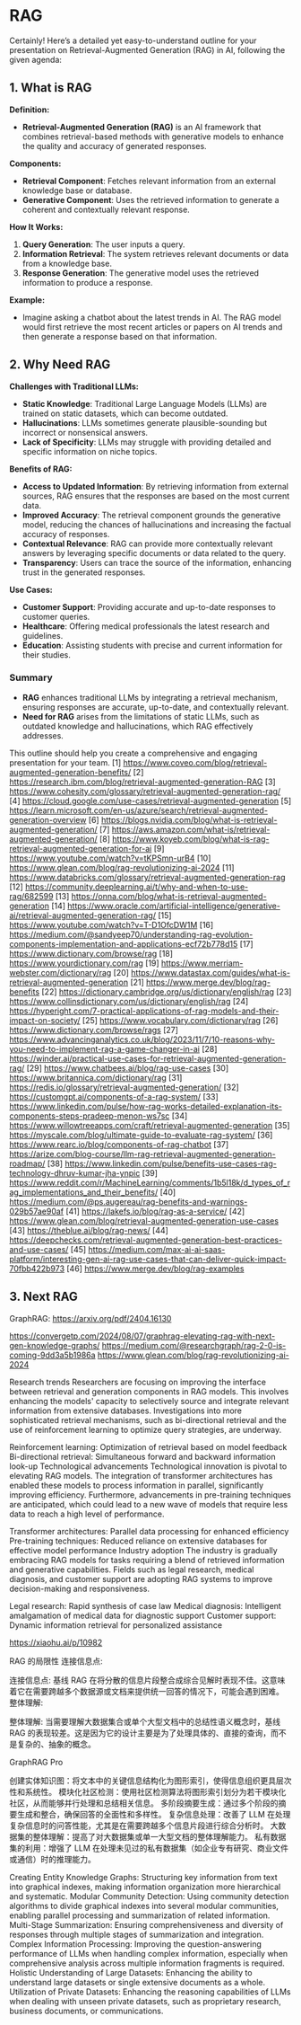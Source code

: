 # RAG

Certainly! Here’s a detailed yet easy-to-understand outline for your presentation on Retrieval-Augmented Generation (RAG) in AI, following the given agenda:

## 1. What is RAG

**Definition:**
- **Retrieval-Augmented Generation (RAG)** is an AI framework that combines retrieval-based methods with generative models to enhance the quality and accuracy of generated responses.

**Components:**
- **Retrieval Component**: Fetches relevant information from an external knowledge base or database.
- **Generative Component**: Uses the retrieved information to generate a coherent and contextually relevant response.

**How It Works:**
1. **Query Generation**: The user inputs a query.
2. **Information Retrieval**: The system retrieves relevant documents or data from a knowledge base.
3. **Response Generation**: The generative model uses the retrieved information to produce a response.

**Example:**
- Imagine asking a chatbot about the latest trends in AI. The RAG model would first retrieve the most recent articles or papers on AI trends and then generate a response based on that information.

## 2. Why Need RAG

**Challenges with Traditional LLMs:**
- **Static Knowledge**: Traditional Large Language Models (LLMs) are trained on static datasets, which can become outdated.
- **Hallucinations**: LLMs sometimes generate plausible-sounding but incorrect or nonsensical answers.
- **Lack of Specificity**: LLMs may struggle with providing detailed and specific information on niche topics.

**Benefits of RAG:**
- **Access to Updated Information**: By retrieving information from external sources, RAG ensures that the responses are based on the most current data.
- **Improved Accuracy**: The retrieval component grounds the generative model, reducing the chances of hallucinations and increasing the factual accuracy of responses.
- **Contextual Relevance**: RAG can provide more contextually relevant answers by leveraging specific documents or data related to the query.
- **Transparency**: Users can trace the source of the information, enhancing trust in the generated responses.

**Use Cases:**
- **Customer Support**: Providing accurate and up-to-date responses to customer queries.
- **Healthcare**: Offering medical professionals the latest research and guidelines.
- **Education**: Assisting students with precise and current information for their studies.

### Summary
- **RAG** enhances traditional LLMs by integrating a retrieval mechanism, ensuring responses are accurate, up-to-date, and contextually relevant.
- **Need for RAG** arises from the limitations of static LLMs, such as outdated knowledge and hallucinations, which RAG effectively addresses.

This outline should help you create a comprehensive and engaging presentation for your team.
[1] https://www.coveo.com/blog/retrieval-augmented-generation-benefits/
[2] https://research.ibm.com/blog/retrieval-augmented-generation-RAG
[3] https://www.cohesity.com/glossary/retrieval-augmented-generation-rag/
[4] https://cloud.google.com/use-cases/retrieval-augmented-generation
[5] https://learn.microsoft.com/en-us/azure/search/retrieval-augmented-generation-overview
[6] https://blogs.nvidia.com/blog/what-is-retrieval-augmented-generation/
[7] https://aws.amazon.com/what-is/retrieval-augmented-generation/
[8] https://www.koyeb.com/blog/what-is-rag-retrieval-augmented-generation-for-ai
[9] https://www.youtube.com/watch?v=tKPSmn-urB4
[10] https://www.glean.com/blog/rag-revolutionizing-ai-2024
[11] https://www.databricks.com/glossary/retrieval-augmented-generation-rag
[12] https://community.deeplearning.ai/t/why-and-when-to-use-rag/682599
[13] https://onna.com/blog/what-is-retrieval-augmented-generation
[14] https://www.oracle.com/artificial-intelligence/generative-ai/retrieval-augmented-generation-rag/
[15] https://www.youtube.com/watch?v=T-D1OfcDW1M
[16] https://medium.com/@sandyeep70/understanding-rag-evolution-components-implementation-and-applications-ecf72b778d15
[17] https://www.dictionary.com/browse/rag
[18] https://www.yourdictionary.com/rag
[19] https://www.merriam-webster.com/dictionary/rag
[20] https://www.datastax.com/guides/what-is-retrieval-augmented-generation
[21] https://www.merge.dev/blog/rag-benefits
[22] https://dictionary.cambridge.org/us/dictionary/english/rag
[23] https://www.collinsdictionary.com/us/dictionary/english/rag
[24] https://hyperight.com/7-practical-applications-of-rag-models-and-their-impact-on-society/
[25] https://www.vocabulary.com/dictionary/rag
[26] https://www.dictionary.com/browse/rags
[27] https://www.advancinganalytics.co.uk/blog/2023/11/7/10-reasons-why-you-need-to-implement-rag-a-game-changer-in-ai
[28] https://winder.ai/practical-use-cases-for-retrieval-augmented-generation-rag/
[29] https://www.chatbees.ai/blog/rag-use-cases
[30] https://www.britannica.com/dictionary/rag
[31] https://redis.io/glossary/retrieval-augmented-generation/
[32] https://customgpt.ai/components-of-a-rag-system/
[33] https://www.linkedin.com/pulse/how-rag-works-detailed-explanation-its-components-steps-pradeep-menon-ws7sc
[34] https://www.willowtreeapps.com/craft/retrieval-augmented-generation
[35] https://myscale.com/blog/ultimate-guide-to-evaluate-rag-system/
[36] https://www.rearc.io/blog/components-of-rag-chatbot
[37] https://arize.com/blog-course/llm-rag-retrieval-augmented-generation-roadmap/
[38] https://www.linkedin.com/pulse/benefits-use-cases-rag-technology-dhruv-kumar-jha-ynpic
[39] https://www.reddit.com/r/MachineLearning/comments/1b5l18k/d_types_of_rag_implementations_and_their_benefits/
[40] https://medium.com/@ps.augereau/rag-benefits-and-warnings-029b57ae90af
[41] https://lakefs.io/blog/rag-as-a-service/
[42] https://www.glean.com/blog/retrieval-augmented-generation-use-cases
[43] https://theblue.ai/blog/rag-news/
[44] https://deepchecks.com/retrieval-augmented-generation-best-practices-and-use-cases/
[45] https://medium.com/max-ai-ai-saas-platform/interesting-gen-ai-rag-use-cases-that-can-deliver-quick-impact-70fbb422b973
[46] https://www.merge.dev/blog/rag-examples

## 3. Next RAG

GraphRAG: https://arxiv.org/pdf/2404.16130

https://convergetp.com/2024/08/07/graphrag-elevating-rag-with-next-gen-knowledge-graphs/
https://medium.com/@researchgraph/rag-2-0-is-coming-9dd3a5b1986a
https://www.glean.com/blog/rag-revolutionizing-ai-2024

Research trends
Researchers are focusing on improving the interface between retrieval and generation components in RAG models. This involves enhancing the models' capacity to selectively source and integrate relevant information from extensive databases. Investigations into more sophisticated retrieval mechanisms, such as bi-directional retrieval and the use of reinforcement learning to optimize query strategies, are underway.

Reinforcement learning: Optimization of retrieval based on model feedback
Bi-directional retrieval: Simultaneous forward and backward information look-up
Technological advancements
Technological innovation is pivotal to elevating RAG models. The integration of transformer architectures has enabled these models to process information in parallel, significantly improving efficiency. Furthermore, advancements in pre-training techniques are anticipated, which could lead to a new wave of models that require less data to reach a high level of performance.

Transformer architectures: Parallel data processing for enhanced efficiency
Pre-training techniques: Reduced reliance on extensive databases for effective model performance
Industry adoption
The industry is gradually embracing RAG models for tasks requiring a blend of retrieved information and generative capabilities. Fields such as legal research, medical diagnosis, and customer support are adopting RAG systems to improve decision-making and responsiveness.

Legal research: Rapid synthesis of case law
Medical diagnosis: Intelligent amalgamation of medical data for diagnostic support
Customer support: Dynamic information retrieval for personalized assistance

https://xiaohu.ai/p/10982

RAG 的局限性
连接信息点:

连接信息点: 基线 RAG 在将分散的信息片段整合成综合见解时表现不佳。这意味着它在需要跨越多个数据源或文档来提供统一回答的情况下，可能会遇到困难。
整体理解:

整体理解: 当需要理解大数据集合或单个大型文档中的总结性语义概念时，基线 RAG 的表现较差。这是因为它的设计主要是为了处理具体的、直接的查询，而不是复杂的、抽象的概念。

GraphRAG Pro

创建实体知识图：将文本中的关键信息结构化为图形索引，使得信息组织更具层次性和系统性。
模块化社区检测：使用社区检测算法将图形索引划分为若干模块化社区，从而能够并行处理和总结相关信息。
多阶段摘要生成：通过多个阶段的摘要生成和整合，确保回答的全面性和多样性。
复杂信息处理：改善了 LLM 在处理复杂信息时的问答性能，尤其是在需要跨越多个信息片段进行综合分析时。
大数据集的整体理解：提高了对大数据集或单一大型文档的整体理解能力。
私有数据集的利用：增强了 LLM 在处理未见过的私有数据集（如企业专有研究、商业文件或通信）时的推理能力。

Creating Entity Knowledge Graphs:
Structuring key information from text into graphical indexes, making information organization more hierarchical and systematic.
Modular Community Detection:
Using community detection algorithms to divide graphical indexes into several modular communities, enabling parallel processing and summarization of related information.
Multi-Stage Summarization:
Ensuring comprehensiveness and diversity of responses through multiple stages of summarization and integration.
Complex Information Processing:
Improving the question-answering performance of LLMs when handling complex information, especially when comprehensive analysis across multiple information fragments is required.
Holistic Understanding of Large Datasets:
Enhancing the ability to understand large datasets or single extensive documents as a whole.
Utilization of Private Datasets:
Enhancing the reasoning capabilities of LLMs when dealing with unseen private datasets, such as proprietary research, business documents, or communications.